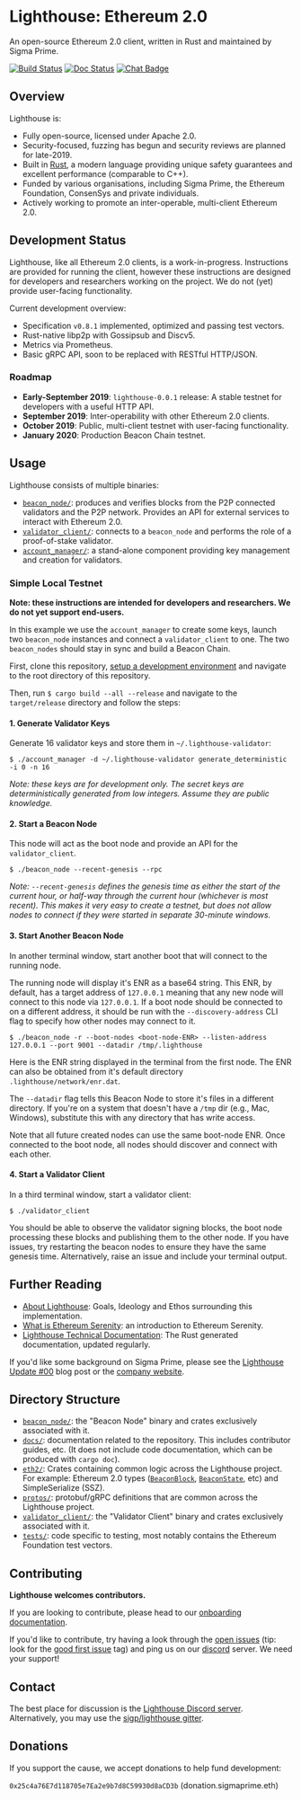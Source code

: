 # Lighthouse: Ethereum 2.0

An open-source Ethereum 2.0 client, written in Rust and maintained by Sigma Prime.

[![Build Status]][Build Link] [![Doc Status]][Doc Link] [![Chat Badge]][Chat Link]

[Build Status]: https://gitlab.sigmaprime.io/sigp/lighthouse/badges/master/build.svg
[Build Link]: https://gitlab.sigmaprime.io/sigp/lighthouse/pipelines
[Chat Badge]: https://img.shields.io/badge/chat-discord-%237289da
[Chat Link]: https://discord.gg/cyAszAh
[Doc Status]: https://img.shields.io/badge/docs-master-blue.svg
[Doc Link]: http://lighthouse-docs.sigmaprime.io/

## Overview

Lighthouse is:

- Fully open-source, licensed under Apache 2.0.
- Security-focused, fuzzing has begun and security reviews are planned
	for late-2019.
- Built in [Rust](https://www.rust-lang.org/), a modern language providing unique safety guarantees and
	excellent performance (comparable to C++).
- Funded by various organisations, including Sigma Prime, the
	Ethereum Foundation, ConsenSys and private individuals.
- Actively working to promote an inter-operable, multi-client Ethereum 2.0.


## Development Status

Lighthouse, like all Ethereum 2.0 clients, is a work-in-progress. Instructions
are provided for running the client, however these instructions are designed
for developers and researchers working on the project. We do not (yet) provide
user-facing functionality.

Current development overview:

- Specification `v0.8.1` implemented, optimized and passing test vectors.
- Rust-native libp2p with Gossipsub and Discv5.
- Metrics via Prometheus.
- Basic gRPC API, soon to be replaced with RESTful HTTP/JSON.

### Roadmap

- **Early-September 2019**: `lighthouse-0.0.1` release: A stable testnet for
  developers with a useful HTTP API.
- **September 2019**: Inter-operability with other Ethereum 2.0 clients.
- **October 2019**: Public, multi-client testnet with user-facing functionality.
- **January 2020**: Production Beacon Chain testnet.

## Usage

Lighthouse consists of multiple binaries:

- [`beacon_node/`](beacon_node/): produces and verifies blocks from the P2P
	connected validators and the P2P network. Provides an API for external services to
	interact with Ethereum 2.0.
- [`validator_client/`](validator_client/): connects to a `beacon_node` and
	performs the role of a proof-of-stake validator.
- [`account_manager/`](account_manager/): a stand-alone component providing key
	management and creation for validators.

### Simple Local Testnet

**Note: these instructions are intended for developers and researchers. We do
not yet support end-users.**

In this example we use the `account_manager` to create some keys, launch two
`beacon_node` instances and connect a `validator_client` to one. The two
`beacon_nodes` should stay in sync and build a Beacon Chain.

First, clone this repository, [setup a development
environment](docs/env.md) and navigate to the root directory of this repository.

Then, run `$ cargo build --all --release` and navigate to the `target/release`
directory and follow the steps:

#### 1. Generate Validator Keys

Generate 16 validator keys and store them in `~/.lighthouse-validator`:

```
$ ./account_manager -d ~/.lighthouse-validator generate_deterministic -i 0 -n 16
```

_Note: these keys are for development only. The secret keys are
deterministically generated from low integers. Assume they are public
knowledge._

#### 2. Start a Beacon Node

This node will act as the boot node and provide an API for the
`validator_client`.

```
$ ./beacon_node --recent-genesis --rpc
```

_Note: `--recent-genesis` defines the genesis time as either the start of the
current hour, or half-way through the current hour (whichever is most recent).
This makes it very easy to create a testnet, but does not allow nodes to
connect if they were started in separate 30-minute windows._

#### 3. Start Another Beacon Node

In another terminal window, start another boot that will connect to the
running node.

The running node will display it's ENR as a base64 string. This ENR, by default, has a target address of `127.0.0.1` meaning that any new node will connect to this node via `127.0.0.1`. If a boot node should be connected to on a different address, it should be run with the `--discovery-address` CLI flag to specify how other nodes may connect to it.
```
$ ./beacon_node -r --boot-nodes <boot-node-ENR> --listen-address 127.0.0.1 --port 9001 --datadir /tmp/.lighthouse
```
Here <boot-node-ENR> is the ENR string displayed in the terminal from the first node. The ENR can also be obtained from it's default directory `.lighthouse/network/enr.dat`.

The `--datadir` flag tells this Beacon Node to store it's files in a different
directory. If you're on a system that doesn't have a `/tmp` dir (e.g., Mac,
Windows), substitute this with any directory that has write access.

Note that all future created nodes can use the same boot-node ENR. Once connected to the boot node, all nodes should discover and connect with each other.
#### 4. Start a Validator Client

In a third terminal window, start a validator client:

```
$ ./validator_client
```

You should be able to observe the validator signing blocks, the boot node
processing these blocks and publishing them to the other node. If you have
issues, try restarting the beacon nodes to ensure they have the same genesis
time. Alternatively, raise an issue and include your terminal output.

## Further Reading

- [About Lighthouse](docs/lighthouse.md): Goals, Ideology and Ethos surrounding
this implementation.
- [What is Ethereum Serenity](docs/serenity.md): an introduction to Ethereum Serenity.
- [Lighthouse Technical Documentation](http://lighthouse-docs.sigmaprime.io/): The Rust generated documentation, updated regularly.

If you'd like some background on Sigma Prime, please see the [Lighthouse Update
\#00](https://lighthouse.sigmaprime.io/update-00.html) blog post or the
[company website](https://sigmaprime.io).

## Directory Structure

- [`beacon_node/`](beacon_node/): the "Beacon Node" binary and crates exclusively
	associated with it.
- [`docs/`](docs/): documentation related to the repository. This includes contributor
	guides, etc. (It does not include code documentation, which can be produced with `cargo doc`).
- [`eth2/`](eth2/): Crates containing common logic across the Lighthouse project. For
	example: Ethereum 2.0 types ([`BeaconBlock`](eth2/types/src/beacon_block.rs), [`BeaconState`](eth2/types/src/beacon_state.rs), etc) and
	SimpleSerialize (SSZ).
- [`protos/`](protos/): protobuf/gRPC definitions that are common across the Lighthouse project.
- [`validator_client/`](validator_client/): the "Validator Client" binary and crates exclusively
	associated with it.
- [`tests/`](tests/): code specific to testing, most notably contains the
	Ethereum Foundation test vectors.

## Contributing

**Lighthouse welcomes contributors.**

If you are looking to contribute, please head to our
[onboarding documentation](https://github.com/sigp/lighthouse/blob/master/docs/onboarding.md).

If you'd like to contribute, try having a look through the [open
issues](https://github.com/sigp/lighthouse/issues) (tip: look for the [good
first
issue](https://github.com/sigp/lighthouse/issues?q=is%3Aissue+is%3Aopen+label%3A%22good+first+issue%22)
tag) and ping us on our [discord](https://discord.gg/cyAszAh) server. We need
your support!

## Contact

The best place for discussion is the [Lighthouse Discord
server](https://discord.gg/cyAszAh). Alternatively, you may use the
[sigp/lighthouse gitter](https://gitter.im/sigp/lighthouse).

## Donations

If you support the cause, we accept donations to help fund development:

`0x25c4a76E7d118705e7Ea2e9b7d8C59930d8aCD3b` (donation.sigmaprime.eth)
